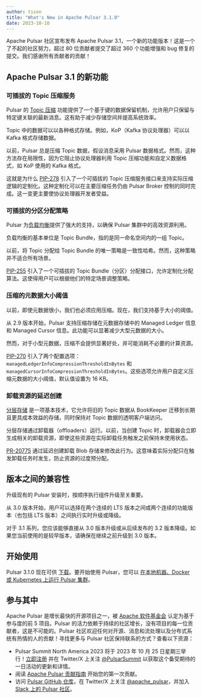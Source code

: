```yaml
---
author: tison
title: "What's New in Apache Pulsar 3.1.0"
date: 2023-10-10
---
```


Apache Pulsar 社区宣布发布 Apache Pulsar 3.1，一个新的功能版本！这是一个了不起的社区努力，超过 80 位贡献者提交了超过 360 个功能增强和 bug 修复的提交。我们感谢所有贡献者的贡献！

<!--truncate-->

## Apache Pulsar 3.1 的新功能

### 可插拔的 Topic 压缩服务

Pulsar 的 [Topic 压缩](https://pulsar.apache.org/docs/3.1.x/concepts-topic-compaction/) 功能提供了一个基于键的数据保留机制，允许用户只保留与特定键关联的最新消息。这有助于减少存储空间并提高系统效率。

Topic 中的数据可以以各种格式存储。例如，KoP（Kafka 协议处理器）可以以 Kafka 格式存储数据。

以前，Pulsar 总是压缩 Topic 数据，假设消息采用 Pulsar 数据格式。然而，这种方法存在局限性，因为它阻止协议处理器利用 Topic 压缩功能和自定义数据格式，如 KoP 使用的 Kafka 格式。

这就是为什么 [PIP-278](https://github.com/apache/pulsar/pull/20624) 引入了一个可插拔的 Topic 压缩服务接口来支持实际压缩逻辑的定制化。这种定制化可以在主要压缩任务仍由 Pulsar Broker 控制的同时完成。这一变更主要使协议处理器开发者受益。

### 可插拔的分区分配策略

Pulsar 为[负载均衡](https://pulsar.apache.org/docs/3.1.x/concepts-broker-load-balancing-concepts/)提供了强大的支持，以确保 Pulsar 集群中的高效资源利用。

负载均衡的基本单位是 Topic Bundle，指的是同一命名空间内的一组 Topic。

以前，将 Topic 分配给 Topic Bundle 的唯一策略是一致性哈希。然而，这种策略并不适合所有场景。

[PIP-255](https://github.com/apache/pulsar/issues/19806) 引入了一个可插拔的 Topic Bundle（分区）分配接口，允许定制化分配算法。这使得用户可以根据他们的特定场景调整策略。

### 压缩的元数据大小阈值

以前，即使元数据很小，我们也必须应用压缩。现在，我们支持基于大小的阈值。

从 2.9 版本开始，Pulsar 支持压缩存储在元数据存储中的 Managed Ledger 信息和 Managed Cursor 信息。此功能可以显著减少大型元数据的大小。

然而，对于小型元数据，压缩不会提供显著好处，并可能消耗不必要的计算资源。

[PIP-270](https://github.com/apache/pulsar/issues/20307) 引入了两个配置选项：`managedLedgerInfoCompressionThresholdInBytes` 和 `managedCursorInfoCompressionThresholdInBytes`。这些选项允许用户自定义压缩元数据的大小阈值，默认值设置为 16 KB。

### 卸载资源的延迟创建

[分层存储](https://pulsar.apache.org/docs/3.1.x/tiered-storage-overview/) 是一项基本技术，它允许将旧的 Topic 数据从 BookKeeper 迁移到长期且更具成本效益的存储，同时保持对 Topic 数据的透明客户端访问。

分层存储通过卸载器（offloaders）运行。以前，当创建 Topic 时，卸载器会立即生成相关的卸载资源，即使这些资源在实际卸载任务触发之前保持未使用状态。

[PR-20775](https://github.com/apache/pulsar/pull/20775) 通过延迟创建卸载 Blob 存储来修改此行为。这意味着实际分配只在触发卸载任务时发生，防止资源的过度预分配。

## 版本之间的兼容性

升级现有的 Pulsar 安装时，按顺序执行组件升级至关重要。

从 3.0 版本开始，用户可以选择在两个连续的 LTS 版本之间或两个连续的功能版本（也包括 LTS 版本）之间执行实时升级或降级。

对于 3.1 系列，您应该能够直接从 3.0 版本升级或从后续发布的 3.2 版本降级。如果您当前使用的是较早版本，请确保在继续之前升级到 3.0 版本。

## 开始使用

Pulsar 3.1.0 现在可供 [下载](https://pulsar.apache.org/download/)。要开始使用 Pulsar，您可以 [在本地机器、Docker 或 Kubernetes 上运行 Pulsar 集群](https://pulsar.apache.org/docs/3.1.x/getting-started-home/)。

## 参与其中

Apache Pulsar 是增长最快的开源项目之一，被 [Apache 软件基金会](https://thestack.technology/top-apache-projects-in-2021-from-superset-to-nuttx/) 认定为基于参与度的前 5 项目。Pulsar 的活力依赖于持续的社区增长，没有项目的每一位贡献者，这是不可能的。Pulsar 社区欢迎任何对开源、消息和流处理以及分布式系统有热情的人的贡献！寻找更多与 Pulsar 社区保持联系的方式？查看以下资源：

- Pulsar Summit North America 2023 将于 2023 年 10 月 25 日星期三举行！[立即注册](https://registration.socio.events/e/pulsarsummitna2023) 并在 Twitter/X 上关注 [@PulsarSummit](https://twitter.com/pulsarsummit) 以获取这个备受期待的一日活动的更新和详情。
- 阅读 [Apache Pulsar 贡献指南](https://pulsar.apache.org/contribute/) 开始您的第一次贡献。
- 访问 [Pulsar GitHub 仓库](https://github.com/apache/pulsar)，在 Twitter/X 上关注 [@apache_pulsar](https://twitter.com/apache_pulsar)，并加入 [Slack 上的 Pulsar 社区](https://apache-pulsar.slack.com/)。